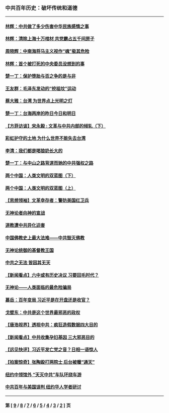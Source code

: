 ### 中共百年历史：破坏传统和道德
---
#### [林辉：中共做了多少伤害中华民族感情之事](../../pages/nf1176114/n14070968.md?09300430) 
#### [林辉：清除上海十万棺材 共党霸占五千间房子](../../pages/nf1176114/n14033735.md?09300430) 
#### [周晓辉：中南海将马主义视作“魂”极其危险](../../pages/nf1176114/n14026892.md?09300430) 
#### [林辉：首个被打死的中央委员没想到的事](../../pages/nf1176114/n13987400.md?09300430) 
#### [楚一丁：保护堕胎与否之争的是与非](../../pages/nf1176114/n13815642.md?09300430) 
#### [王友群：毛泽东发动的“挖祖坟”运动](../../pages/nf1176114/n13723639.md?09300430) 
#### [蔡大雅：台湾 为世界点上光明之灯](../../pages/nf1176114/n13531530.md?09300430) 
#### [楚一丁：台海两岸的昨日今日和明日](../../pages/nf1176114/n13531468.md?09300430) 
#### [【方菲访谈】宋永毅 : 文革与中共内部的倾轧（下）](../../pages/nf1176114/n13486836.md?09300430) 
#### [彩虹护守的土地 为什么世界不能失去台湾](../../pages/nf1176114/n13476849.md?09300430) 
#### [李清：我们都是喝狼奶长大的](../../pages/nf1176114/n13471478.md?09300430) 
#### [楚一丁：与中山之路背道而驰的中共强权之路](../../pages/nf1176114/n13437270.md?09300430) 
#### [两个中国：人类文明的双蓝图（下）](../../pages/nf1176114/n13423132.md?09300430) 
#### [两个中国：人类文明的双蓝图（上）](../../pages/nf1176114/n13422687.md?09300430) 
#### [【思想领袖】文革幸存者：警防美国红卫兵](../../pages/nf1176114/n13339289.md?09300430) 
#### [无神论者向神的宣战](../../pages/nf1176114/n13281535.md?09300430) 
#### [道教遭中共异化迫害](../../pages/nf1176114/n13281463.md?09300430) 
#### [中国佛教史上最大法难——中共毁灭佛教](../../pages/nf1176114/n13281397.md?09300430) 
#### [无神论统御的基督教王国](../../pages/nf1176114/n13281280.md?09300430) 
#### [中共之无法 皆因其无天](../../pages/nf1176114/n13281088.md?09300430) 
#### [【新闻看点】六中或有历史决议 习要回毛时代？](../../pages/nf1176114/n13222895.md?09300430) 
#### [无神论——人类面临的最危险骗局](../../pages/nf1176114/n13196137.md?09300430) 
#### [慕岳：百年变局 习近平是在开盘还是收官？](../../pages/nf1176114/n13206516.md?09300430) 
#### [戈壁东：中共是这个世界最邪恶的政权](../../pages/nf1176114/n13085641.md?09300430) 
#### [【唐浩视界】透视中共：疯狂造假数据四大目的](../../pages/nf1176114/n13080590.md?09300430) 
#### [【新闻看点】中共收集孕妇基因 三大邪恶目的](../../pages/nf1176114/n13077182.md?09300430) 
#### [【远见快评】习近平发亡党之音？日相一语惊人](../../pages/nf1176114/n13074809.md?09300430) 
#### [【拍案惊奇】张陶殴打两院士 后台被曝“通天”](../../pages/nf1176114/n13070496.md?09300430) 
#### [纽约中领馆外 “天灭中共”车队环绕车游](../../pages/nf1176114/n13070693.md?09300430) 
#### [中共百年与美国误判 纽约华人学者研讨](../../pages/nf1176114/n13067969.md?09300430) 

---
#### 第 [ [9](./9.md?09300430) / [8](./8.md?09300430) / [7](./7.md?09300430) / [6](./6.md?09300430) / [5](./5.md?09300430) / [4](./4.md?09300430) / [3](./3.md?09300430) / [2](./2.md?09300430) ] 页
